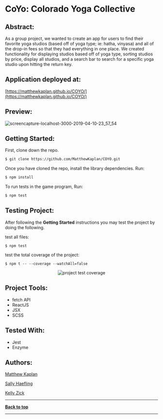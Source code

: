 # CoYo: Colorado Yoga Collective

## Abstract:

As a group project, we wanted to create an app for users to find their favorite yoga studios (based off of yoga type; ie: hatha, vinyasa) and all of the drop-in fees so that they had everything in one place. We created functionality for displaying studios based off of yoga type, sorting studios by price, display all studios, and a search bar to search for a specific yoga studio upon hitting the return key. 

## Application deployed at:

[https://matthewkaplan.github.io/COYO/](https://matthewkaplan.github.io/COYO/)


## Preview:

![screencapture-localhost-3000-2019-04-10-23_57_54](https://user-images.githubusercontent.com/40863560/55934082-bf376980-5bec-11e9-8c54-fc62890e1509.jpg)

## Getting Started:

First, clone down the repo.

```bash
$ git clone https://github.com/MatthewKaplan/COYO.git
```

Once you have cloned the repo, install the library dependencies. Run:

```bash
$ npm install
```
To run tests in the game program, Run:
```bash
$ npm test
```

## Testing Project:

After following the <b>Getting Started</b> instructions you may test the project by doing the following.

test all files:

```
$ npm test
```

test the total coverage of the project:

```
$ npm t -- --coverage --watchAll=false
```

<p align="center">
  <img src="https://i.imgur.com/dXL2hnN.jpg" alt="project test coverage">
</p>


## Project Tools:

- fetch API 
- ReactJS 
- JSX 
- SCSS

## Tested With:
- Jest
- Enzyme

## Authors:

[Matthew Kaplan](https://github.com/MatthewKaplan)

[Sally Haefling](https://github.com/SallyHaefling)

[Kelly Zick](https://github.com/misskelly)

---

**[Back to top](https://github.com/MatthewKaplan/COYO#coyo-colorado-yoga-collective)**

---